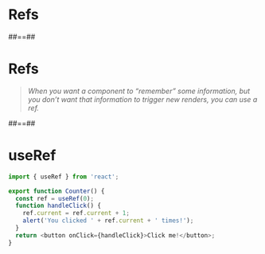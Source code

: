<!-- .slide: class="transition bg-pink" -->

# Refs

##==##

<!-- .slide: class="quote-slide" -->

# Refs

<blockquote>
<cite>
When you want a component to “remember” some information, but you don’t want that information to trigger new renders, you can use a ref.
</cite>
</blockquote>

##==##

<!-- .slide: class="with-code" -->

# useRef

```TypeScript
import { useRef } from 'react';

export function Counter() {
  const ref = useRef(0);
  function handleClick() {
    ref.current = ref.current + 1;
    alert('You clicked ' + ref.current + ' times!');
  }
  return <button onClick={handleClick}>Click me!</button>;
}
```

<!-- .element: class="big-code" -->
